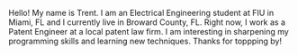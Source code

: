 Hello! My name is Trent. I am an Electrical Engineering student at FIU in Miami, FL and I currently live in Broward County, FL. Right now, I work as a Patent Engineer at a local patent law firm. I am interesting in sharpening my programming skills and learning new techniques. Thanks for toppping by! 

<!---
Trentcone/Trentcone is a ✨ special ✨ repository because its `README.md` (this file) appears on your GitHub profile.
You can click the Preview link to take a look at your changes.
--->
